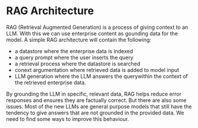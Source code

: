 # RAG Architecture

RAG (Retrieval Augmented Generation) is a process of giving context to an LLM. With this we can use enterprise content as gounding data for the model. A simple RAG architecture will contain the following:
- a datastore where the enterprise data is indexed 
- a query prompt where the user inserts the query 
- a retrieval process where the datastore is searched 
- conext argumentation where retrieved data is added to model input
- LLM generation where the LLM answers the querywithin the context of the retrieved enterprise data. 


By grounding the LLM in specific, relevant data, RAG helps reduce error responses and ensures they are factually correct. But there are also some issues. Most of the new LLMs are general purpose models that still have the tendency to give answers that are not grounded in the provided data. We need to find some ways to improve this behaviour. 